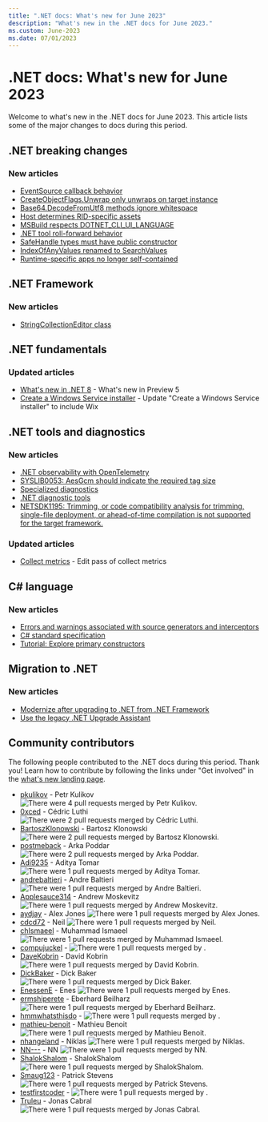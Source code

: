 ```yaml
---
title: ".NET docs: What's new for June 2023"
description: "What's new in the .NET docs for June 2023."
ms.custom: June-2023
ms.date: 07/01/2023
---
```


# .NET docs: What's new for June 2023

Welcome to what's new in the .NET docs for June 2023. This article lists some of the major changes to docs during this period.

## .NET breaking changes

### New articles

- [EventSource callback behavior](../core/compatibility/core-libraries/6.0/eventsource-callback.md)
- [CreateObjectFlags.Unwrap only unwraps on target instance](../core/compatibility/interop/8.0/comwrappers-unwrap.md)
- [Base64.DecodeFromUtf8 methods ignore whitespace](../core/compatibility/core-libraries/8.0/decodefromutf8-whitespace.md)
- [Host determines RID-specific assets](../core/compatibility/deployment/8.0/rid-asset-list.md)
- [MSBuild respects DOTNET_CLI_UI_LANGUAGE](../core/compatibility/sdk/8.0/msbuild-language.md)
- [.NET tool roll-forward behavior](../core/compatibility/sdk/8.0/tool-rollforward.md)
- [SafeHandle types must have public constructor](../core/compatibility/interop/8.0/safehandle-constructor.md)
- [IndexOfAnyValues renamed to SearchValues](../core/compatibility/core-libraries/8.0/indexofanyvalues-renamed.md)
- [Runtime-specific apps no longer self-contained](../core/compatibility/sdk/8.0/runtimespecific-app-default.md)

## .NET Framework

### New articles

- [StringCollectionEditor class](../framework/additional-apis/system-windows-forms/stringcollectioneditor-class.md)

## .NET fundamentals

### Updated articles

- [What's new in .NET 8](../core/whats-new/dotnet-8.md) - What's new in Preview 5
- [Create a Windows Service installer](../core/extensions/windows-service-with-installer.md) - Update "Create a Windows Service installer" to include Wix

## .NET tools and diagnostics

### New articles

- [.NET observability with OpenTelemetry](../core/diagnostics/observability-with-otel.md)
- [SYSLIB0053: AesGcm should indicate the required tag size](../fundamentals/syslib-diagnostics/syslib0053.md)
- [Specialized diagnostics](../core/diagnostics/specialized-diagnostics-overview.md)
- [.NET diagnostic tools](../core/diagnostics/tools-overview.md)
- [NETSDK1195: Trimming, or code compatibility analysis for trimming, single-file deployment, or ahead-of-time compilation is not supported for the target framework.](../core/tools/sdk-errors/netsdk1195.md)

### Updated articles

- [Collect metrics](../core/diagnostics/metrics-collection.md) - Edit pass of collect metrics

## C# language

### New articles

- [Errors and warnings associated with source generators and interceptors](../csharp/language-reference/compiler-messages/source-generator-errors.md)
- [C# standard specification](../csharp/language-reference/specifications.md)
- [Tutorial: Explore primary constructors](../csharp/whats-new/tutorials/primary-constructors.md)

## Migration to .NET

### New articles

- [Modernize after upgrading to .NET from .NET Framework](../core/porting/modernize.md)
- [Use the legacy .NET Upgrade Assistant](../core/porting/upgrade-assistant-install-legacy.md)

## Community contributors

The following people contributed to the .NET docs during this period. Thank you! Learn how to contribute by following the links under "Get involved" in the [what's new landing page](index.yml).

- [pkulikov](https://github.com/pkulikov) - Petr Kulikov ![There were 4 pull requests merged by Petr Kulikov.](https://img.shields.io/badge/Merged%20Pull%20Requests-4-green)
- [0xced](https://github.com/0xced) - Cédric Luthi ![There were 2 pull requests merged by Cédric Luthi.](https://img.shields.io/badge/Merged%20Pull%20Requests-2-green)
- [BartoszKlonowski](https://github.com/BartoszKlonowski) - Bartosz Klonowski ![There were 2 pull requests merged by Bartosz Klonowski.](https://img.shields.io/badge/Merged%20Pull%20Requests-2-green)
- [postmeback](https://github.com/postmeback) - Arka Poddar ![There were 2 pull requests merged by Arka Poddar.](https://img.shields.io/badge/Merged%20Pull%20Requests-2-green)
- [Adi9235](https://github.com/Adi9235) - Aditya Tomar ![There were 1 pull requests merged by Aditya Tomar.](https://img.shields.io/badge/Merged%20Pull%20Requests-1-green)
- [andrebaltieri](https://github.com/andrebaltieri) - Andre Baltieri ![There were 1 pull requests merged by Andre Baltieri.](https://img.shields.io/badge/Merged%20Pull%20Requests-1-green)
- [Applesauce314](https://github.com/Applesauce314) - Andrew Moskevitz ![There were 1 pull requests merged by Andrew Moskevitz.](https://img.shields.io/badge/Merged%20Pull%20Requests-1-green)
- [aydjay](https://github.com/aydjay) - Alex Jones ![There were 1 pull requests merged by Alex Jones.](https://img.shields.io/badge/Merged%20Pull%20Requests-1-green)
- [cdcd72](https://github.com/cdcd72) - Neil ![There were 1 pull requests merged by Neil.](https://img.shields.io/badge/Merged%20Pull%20Requests-1-green)
- [chIsmaeel](https://github.com/chIsmaeel) - Muhammad Ismaeel ![There were 1 pull requests merged by Muhammad Ismaeel.](https://img.shields.io/badge/Merged%20Pull%20Requests-1-green)
- [compujuckel](https://github.com/compujuckel) -  ![There were 1 pull requests merged by .](https://img.shields.io/badge/Merged%20Pull%20Requests-1-green)
- [DaveKobrin](https://github.com/DaveKobrin) - David Kobrin ![There were 1 pull requests merged by David Kobrin.](https://img.shields.io/badge/Merged%20Pull%20Requests-1-green)
- [DickBaker](https://github.com/DickBaker) - Dick Baker ![There were 1 pull requests merged by Dick Baker.](https://img.shields.io/badge/Merged%20Pull%20Requests-1-green)
- [EnessenE](https://github.com/EnessenE) - Enes ![There were 1 pull requests merged by Enes.](https://img.shields.io/badge/Merged%20Pull%20Requests-1-green)
- [ermshiperete](https://github.com/ermshiperete) - Eberhard Beilharz ![There were 1 pull requests merged by Eberhard Beilharz.](https://img.shields.io/badge/Merged%20Pull%20Requests-1-green)
- [hmmwhatsthisdo](https://github.com/hmmwhatsthisdo) -  ![There were 1 pull requests merged by .](https://img.shields.io/badge/Merged%20Pull%20Requests-1-green)
- [mathieu-benoit](https://github.com/mathieu-benoit) - Mathieu Benoit ![There were 1 pull requests merged by Mathieu Benoit.](https://img.shields.io/badge/Merged%20Pull%20Requests-1-green)
- [nhangeland](https://github.com/nhangeland) - Niklas ![There were 1 pull requests merged by Niklas.](https://img.shields.io/badge/Merged%20Pull%20Requests-1-green)
- [NN---](https://github.com/NN---) - NN ![There were 1 pull requests merged by NN.](https://img.shields.io/badge/Merged%20Pull%20Requests-1-green)
- [ShalokShalom](https://github.com/ShalokShalom) - ShalokShalom ![There were 1 pull requests merged by ShalokShalom.](https://img.shields.io/badge/Merged%20Pull%20Requests-1-green)
- [Smaug123](https://github.com/Smaug123) - Patrick Stevens ![There were 1 pull requests merged by Patrick Stevens.](https://img.shields.io/badge/Merged%20Pull%20Requests-1-green)
- [testfirstcoder](https://github.com/testfirstcoder) -  ![There were 1 pull requests merged by .](https://img.shields.io/badge/Merged%20Pull%20Requests-1-green)
- [Truleu](https://github.com/Truleu) - Jonas Cabral ![There were 1 pull requests merged by Jonas Cabral.](https://img.shields.io/badge/Merged%20Pull%20Requests-1-green)

